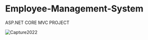 # Employee-Management-System
ASP.NET CORE MVC PROJECT

![Capture2022](https://user-images.githubusercontent.com/61046765/151399562-562fa8ee-7bb7-4420-9182-a2e47b84091c.PNG)

